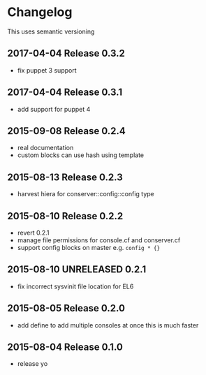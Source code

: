 # Changelog

This uses semantic versioning

## 2017-04-04 Release 0.3.2

* fix puppet 3 support

## 2017-04-04 Release 0.3.1

* add support for puppet 4

## 2015-09-08 Release 0.2.4
* real documentation
* custom blocks can use hash using template

## 2015-08-13 Release 0.2.3
* harvest hiera for conserver::config::config type

## 2015-08-10 Release 0.2.2
* revert 0.2.1
* manage file permissions for console.cf and conserver.cf
* support config blocks on master e.g. `config * {}`

## 2015-08-10 UNRELEASED 0.2.1
* fix incorrect sysvinit file location for EL6

## 2015-08-05 Release 0.2.0
* add define to add multiple consoles at once
  this is much faster

## 2015-08-04 Release 0.1.0
* release yo
